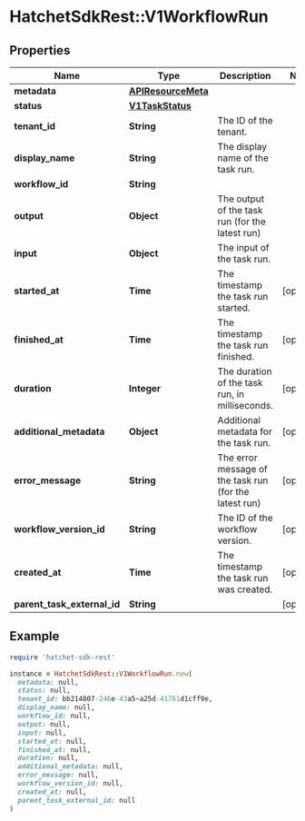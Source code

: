 # HatchetSdkRest::V1WorkflowRun

## Properties

| Name | Type | Description | Notes |
| ---- | ---- | ----------- | ----- |
| **metadata** | [**APIResourceMeta**](APIResourceMeta.md) |  |  |
| **status** | [**V1TaskStatus**](V1TaskStatus.md) |  |  |
| **tenant_id** | **String** | The ID of the tenant. |  |
| **display_name** | **String** | The display name of the task run. |  |
| **workflow_id** | **String** |  |  |
| **output** | **Object** | The output of the task run (for the latest run) |  |
| **input** | **Object** | The input of the task run. |  |
| **started_at** | **Time** | The timestamp the task run started. | [optional] |
| **finished_at** | **Time** | The timestamp the task run finished. | [optional] |
| **duration** | **Integer** | The duration of the task run, in milliseconds. | [optional] |
| **additional_metadata** | **Object** | Additional metadata for the task run. | [optional] |
| **error_message** | **String** | The error message of the task run (for the latest run) | [optional] |
| **workflow_version_id** | **String** | The ID of the workflow version. | [optional] |
| **created_at** | **Time** | The timestamp the task run was created. | [optional] |
| **parent_task_external_id** | **String** |  | [optional] |

## Example

```ruby
require 'hatchet-sdk-rest'

instance = HatchetSdkRest::V1WorkflowRun.new(
  metadata: null,
  status: null,
  tenant_id: bb214807-246e-43a5-a25d-41761d1cff9e,
  display_name: null,
  workflow_id: null,
  output: null,
  input: null,
  started_at: null,
  finished_at: null,
  duration: null,
  additional_metadata: null,
  error_message: null,
  workflow_version_id: null,
  created_at: null,
  parent_task_external_id: null
)
```

